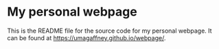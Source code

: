 # My personal webpage

This is the README file for the source code for my personal webpage. It can be found at <https://umagaffney.github.io/webpage/>. 

